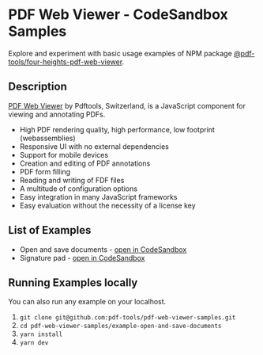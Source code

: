 # PDF Web Viewer - CodeSandbox Samples

Explore and experiment with basic usage examples of NPM package [@pdf-tools/four-heights-pdf-web-viewer](https://www.npmjs.com/package/@pdf-tools/four-heights-pdf-web-viewer).

## Description

[PDF Web Viewer](https://www.pdf-tools.com/products/viewing-printing/pdf-web-viewer/) by Pdftools, Switzerland, is a JavaScript component for viewing and annotating PDFs.

-   High PDF rendering quality, high performance, low footprint (webassemblies)
-   Responsive UI with no external dependencies
-   Support for mobile devices
-   Creation and editing of PDF annotations
-   PDF form filling
-   Reading and writing of FDF files
-   A multitude of configuration options
-   Easy integration in many JavaScript frameworks
-   Easy evaluation without the necessity of a license key

## List of Examples

* Open and save documents - [open in CodeSandbox](https://codesandbox.io/p/sandbox/github/pdf-tools/pdf-web-viewer-samples/tree/v-4.2.0/example-open-and-save-documents)
* Signature pad - [open in CodeSandbox](https://codesandbox.io/p/sandbox/github/pdf-tools/pdf-web-viewer-samples/tree/v-4.2.0/example-signature-pad)

## Running Examples locally

You can also run any example on your localhost.
1. `git clone git@github.com:pdf-tools/pdf-web-viewer-samples.git`
1. `cd pdf-web-viewer-samples/example-open-and-save-documents`
1. `yarn install`
1. `yarn dev`